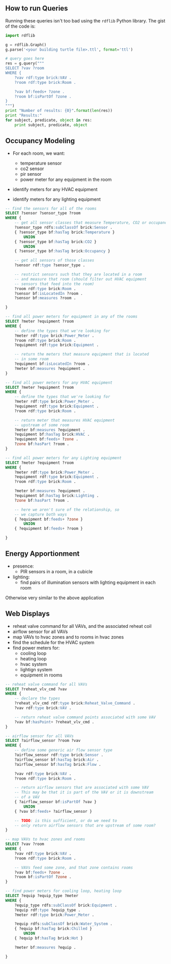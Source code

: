 ## How to run Queries

Running these queries isn't too bad using the `rdflib` Python library. The gist of the code
is:

```python
import rdflib

g = rdflib.Graph()
g.parse('<your building turtle file>.ttl', format='ttl')

# query goes here
res = g.query("""
SELECT ?vav ?room
WHERE {
    ?vav rdf:type brick:VAV .
    ?room rdf:type brick:Room .

    ?vav bf:feeds+ ?zone .
    ?room bf:isPartOf ?zone .
}
""")
print "Number of results: {0}".format(len(res))
print "Results:"
for subject, predicate, object in res:
    print subject, predicate, object
```

## Occupancy Modeling

- For each room, we want:
  - temperature sensor
  - co2 sensor
  - pir sensor
  - power meter for any equipment in the room

- identify meters for any HVAC equipment
- identify meters for any lighting equipment

```sql
-- find the sensors for all of the rooms
SELECT ?sensor ?sensor_type ?room
WHERE {
    -- get all sensor classes that measure Temperature, CO2 or occupancy
    ?sensor_type rdfs:subClassOf brick:Sensor .
    { ?sensor_type bf:hasTag brick:Temperature }
        UNION
    { ?sensor_type bf:hasTag brick:CO2 }
        UNION
    { ?sensor_type bf:hasTag brick:Occupancy }

    -- get all sensors of those classes
    ?sensor rdf:type ?sensor_type .

    -- restrict sensors such that they are located in a room
    -- and measure that room (should filter out HVAC equipment
    -- sensors that feed into the room)
    ?room rdf:type brick:Room .
    ?sensor bf:isLocatedIn ?room .
    ?sensor bf:measures ?room .

}

-- find all power meters for equipment in any of the rooms
SELECT ?meter ?equipment ?room
WHERE {
    -- define the types that we're looking for
    ?meter rdf:type brick:Power_Meter .
    ?room rdf:type brick:Room .
    ?equipment rdf:type brick:Equipment .

    -- return the meters that measure equipment that is located
    -- in some room
    ?equipment bf:isLocatedIn ?room .
    ?meter bf:measures ?equipment .
}

-- find all power meters for any HVAC equipment
SELECT ?meter ?equipment ?room
WHERE {
    -- define the types that we're looking for
    ?meter rdf:type brick:Power_Meter .
    ?equipment rdf:type brick:Equipment .
    ?room rdf:type brick:Room .

    -- return meter that measures HVAC equipment
    -- upstream of some room
    ?meter bf:measures ?equipment .
    ?equipment bf:hasTag brick:HVAC .
    ?equipment bf:feeds+ ?zone .
    ?zone bf:hasPart ?room .
}

-- find all power meters for any Lighting equipment
SELECT ?meter ?equipment ?room
WHERE {
    ?meter rdf:type brick:Power_Meter .
    ?equipment rdf:type brick:Equipment .
    ?room rdf:type brick:Room .

    ?meter bf:measures ?equipment .
    ?equipment bf:hasTag brick:Lighting .
    ?zone bf:hasPart ?room .

    -- here we aren't sure of the relationship, so
    -- we capture both ways
    { ?equipment bf:feeds+ ?zone }
        UNION
    { ?equipment bf:feeds+ ?room }

}
```


## Energy Apportionment

- presence:
    - PIR sensors in a room, in a cubicle
- lighting:
    - find pairs of illumination sensors with lighting equipment in each room

Otherwise very similar to the above application

## Web Displays

- reheat valve command for all VAVs, and the associated reheat coil
- airflow sensor for all VAVs
- map VAVs to hvac zones and to rooms in hvac zones
- find the schedule for the HVAC system
- find power meters for:
    - cooling loop
    - heating loop
    - hvac system
    - lightign system
    - equipment in rooms


```sql
-- reheat valve command for all VAVs
SELECT ?reheat_vlv_cmd ?vav
WHERE {
    -- declare the types
    ?reheat_vlv_cmd rdf:type brick:Reheat_Valve_Command .
    ?vav rdf:type brick:VAV .

    -- return reheat valve command points associated with some VAV
    ?vav bf:hasPoint+ ?reheat_vlv_cmd .
}

-- airflow sensor for all VAVs
SELECT ?airflow_sensor ?room ?vav
WHERE {
    -- define some generic air flow sensor type
    ?airflow_sensor rdf:type brick:Sensor .
    ?airflow_sensor bf:hasTag brick:Air .
    ?airflow_sensor bf:hasTag brick:Flow .

    ?vav rdf:type brick:VAV .
    ?room rdf:type brick:Room .

    -- return airflow sensors that are associated with some VAV
    -- This may be that it is part of the VAV or it is downstream
    -- of a VAV
    { ?airflow_sensor bf:isPartOf ?vav }
        UNION
    { ?vav bf:feeds+ ?airflow_sensor }

    -- TODO: is this sufficient, or do we need to
    -- only return airflow sensors that are upstream of some room?
}

-- map VAVs to hvac zones and rooms
SELECT ?vav ?room
WHERE {
    ?vav rdf:type brick:VAV .
    ?room rdf:type brick:Room .

    -- VAVs feed some zone, and that zone contains rooms
    ?vav bf:feeds+ ?zone .
    ?room bf:isPartOf ?zone .
}

-- find power meters for cooling loop, heating loop
SELECT ?equip ?equip_type ?meter
WHERE {
    ?equip_type rdfs:subClassOf brick:Equipment .
    ?equip rdf:type ?equip_type .
    ?meter rdf:type brick:Power_Meter .

    ?equip rdfs:subClassOf brick:Water_System .
    { ?equip bf:hasTag brick:Chilled }
        UNION
    { ?equip bf:hasTag brick:Hot }

    ?meter bf:measures ?equip .

}
```
